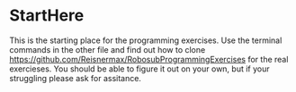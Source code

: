 # StartHere
This is the starting place for the programming exercises. Use the terminal commands in the other file and find out how to clone https://github.com/Reisnermax/RobosubProgrammingExercises for the real exercieses. You should be able to figure it out on your own, but if your struggling please ask for assitance.
